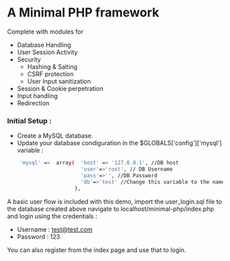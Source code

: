 # A Minimal PHP framework

Complete with modules for
- Database Handling
- User Session Activity
- Security
    - Hashing & Salting
    - CSRF protection
    - User Input sanitization
- Session & Cookie perpetration
- Input handling
- Redirection

### Initial Setup :

- Create a MySQL database.
- Update your database condiguration in the $GLOBALS['config']['mysql'] variable :

```sh
    'mysql' =>  array(  'host' => '127.0.0.1', //DB host
                        'user'=>'root', // DB Username
                        'pass'=>'', //DB Password
                        'db'=>'test' //Change this variable to the name of the created database
                      ),
```

A basic user flow is included with this demo, import the user_login.sql file to the database created above navigate to localhost/minimal-php/index.php and login using the credentials :

- Username : test@test.com
- Password : 123

You can also register from the index page and use that to login.
